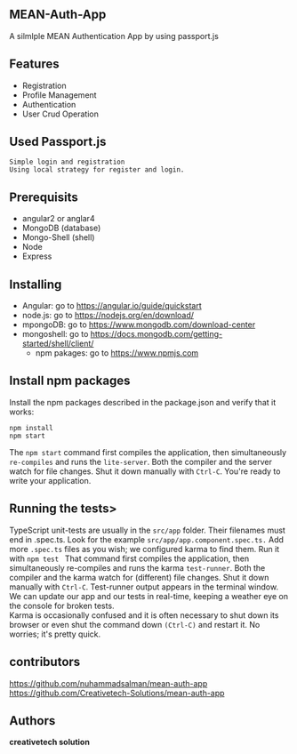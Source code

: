 ## MEAN-Auth-App
A silmlple MEAN Authentication App by using passport.js<br>
## Features 

- Registration
- Profile Management
- Authentication
- User Crud Operation

## Used Passport.js
```
Simple login and registration 
Using local strategy for register and login.
 ```

## Prerequisits
- angular2 or anglar4 
- MongoDB (database) 
- Mongo-Shell (shell)
- Node 
- Express 
## Installing

 - Angular: go to https://angular.io/guide/quickstart
 - node.js: go to https://nodejs.org/en/download/
 - mpongoDB: go to https://www.mongodb.com/download-center 
 - mongoshell: go to https://docs.mongodb.com/getting-started/shell/client/
	- npm pakages: go to https://www.npmjs.com 
 
 ## Install npm packages

Install the npm packages described in the package.json and verify that it works:<br>
```
npm install
npm start
```
The ```npm start``` command first compiles the application, then simultaneously ```re-compiles``` and runs the ```lite-server```. Both the compiler and the server watch for file changes.
 Shut it down manually with ```Ctrl-C```.
You're ready to write your application.
## Running the tests>
TypeScript unit-tests are usually in the ```src/app``` folder. Their filenames must end in .spec.ts.
Look for the example ```src/app/app.component.spec.ts.``` Add more ```.spec.ts``` files as you wish; we configured karma to find them.
Run it with ```npm test ```
That command first compiles the application, then simultaneously re-compiles and runs the karma ```test-runner```. Both the compiler and the karma watch for (different) file changes.
Shut it down manually with ```Ctrl-C```.
Test-runner output appears in the terminal window. We can update our app and our tests in real-time, keeping a weather eye on the console for broken tests.<br> Karma is occasionally confused and it is often necessary to shut down its browser or even shut the command down ```(Ctrl-C)``` and restart it. No worries; it's pretty quick.
## contributors
https://github.com/nuhammadsalman/mean-auth-app https://github.com/Creativetech-Solutions/mean-auth-app
## Authors
**creativetech solution**



